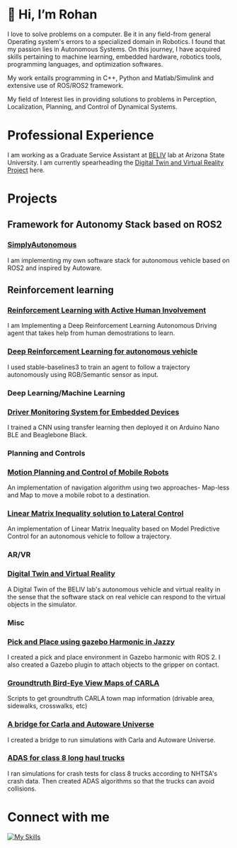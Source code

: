 # 👋 Hi, I’m Rohan #

I love to solve problems on a computer. Be it in any field-from general Operating system's errors to a specialized domain in Robotics. I found that my passion lies in Autonomous Systems. On this journey, I have acquired skills pertaining to machine learning, embedded hardware, robotics tools, programming languages, and optimization softwares.

My work entails programming in C++, Python and Matlab/Simulink and extensive use of ROS/ROS2 framework.

My field of Interest lies in providing solutions to problems in Perception, Localization, Planning, and Control of Dynamical Systems.

# Professional Experience #
I am working as a Graduate Service Assistant at [BELIV](https://faculty.engineering.asu.edu/jzhao/) lab at Arizona State University. I am currently spearheading the [Digital Twin and Virtual Reality Project](https://github.com/rohanNkhaire/carla_autoware_bridge) here.



# Projects #

## Framework for Autonomy Stack based on ROS2 ##

### [SimplyAutonomous](https://github.com/rohanNkhaire/SimplyAutonomous) ###
I am implementing my own software stack for autonomous vehicle based on ROS2 and inspired by Autoware.

## Reinforcement learning ##

### [Reinforcement Learning with Active Human Involvement](https://github.com/rohanNkhaire/PVP_CARLA)
I am Implementing a Deep Reinforcement Learning Autonomous Driving agent that takes help from human demostrations to learn.

### [Deep Reinforcement Learning for autonomous vehicle](https://github.com/rohanNkhaire/RL_SB3_carla) ###
I used stable-baselines3 to train an agent to follow a trajectory autonomously using RGB/Semantic sensor as input.

### Deep Learning/Machine Learning ###

### [Driver Monitoring System for Embedded Devices](https://github.com/rohanNkhaire/driver_monitoring_system) ###
I trained a CNN using transfer learning then deployed it on Arduino Nano BLE and Beaglebone Black.

### Planning and Controls ###

### [Motion Planning and Control of Mobile Robots](https://github.com/rohanNkhaire/Motion_Planning_Control_Mobile_Robots)
An implementation of navigation algorithm using two approaches- Map-less and Map to move a mobile robot to a destination.

### [Linear Matrix Inequality solution to Lateral Control](https://github.com/rohanNkhaire/LMI-MPC_lateral_control) ###
An implementation of Linear Matrix Inequality based on Model Predictive Control for an autonomous vehicle to follow a trajectory.

### AR/VR ###

### [Digital Twin and Virtual Reality](https://github.com/rohanNkhaire/carla_autoware_bridge) ###
A Digital Twin of the BELIV lab's autonomous vehicle and virtual reality in the sense that the software stack on real vehicle can respond to the virtual objects in the simulator.

### Misc ###

### [Pick and Place using gazebo Harmonic in Jazzy](https://github.com/rohanNkhaire/ur5_pick_and_place.git)
I created a pick and place environment in Gazebo harmonic with ROS 2. I also created a Gazebo plugin to attach objects to the gripper on contact.

### [Groundtruth Bird-Eye View Maps of CARLA](https://github.com/rohanNkhaire/CARLA_BEV_maps)
Scripts to get groundtruth CARLA town map information (drivable area, sidewalks, crosswalks, etc)

### [A bridge for Carla and Autoware Universe](https://github.com/rohanNkhaire/carla_autoware_bridge) ###
I created a bridge to run simulations with Carla and Autoware Universe.

### [ADAS for class 8 long haul trucks](https://github.com/rohanNkhaire/ADAS_class8_trucks) ###
I ran simulations for crash tests for class 8 trucks according to NHTSA's crash data. Then created ADAS algorithms so that the trucks can avoid collisions.

# Connect with me #
[![My Skills](https://skillicons.dev/icons?i=linkedin)](https://www.linkedin.com/in/rohan-khaire/)




